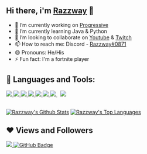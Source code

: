 ## Hi there, i'm [Razzway](https://linktr.ee/Razzway) 👋

- 🔭 I’m currently working on [Progressive](https://discord.gg/EtWdxsCv94)
- 🌱 I’m currently learning Java & Python
- 👯 I’m looking to collaborate on [Youtube](https://www.youtube.com/channel/UCeSHfYvWSoeHqHe0EXOI9Ag) & [Twitch](https://www.twitch.tv/razzway_)
- 📫 How to reach me: Discord - [Razzway#0871](https://discord.gg/EtWdxsCv94)
- 😄 Pronouns: He/His
- ⚡ Fun fact: I'm a fortnite player

## 🚀 Languages and Tools:

<p align="left"> 
        <a href="https://camo.githubusercontent.com/e51564546237aa5ee6c64f6680af40f86a5a13c1ac8a3d765d39d8aec3e137b6/68747470733a2f2f7374617469632e77696b69612e6e6f636f6f6b69652e6e65742f63736f2f696d616765732f302f30662f4c75612d6c6f676f2d6e6f6c6162656c2e7376672e706e672f7265766973696f6e2f6c61746573743f63623d3230313831323031313434363038" target="_blank"> <img src="https://camo.githubusercontent.com/e51564546237aa5ee6c64f6680af40f86a5a13c1ac8a3d765d39d8aec3e137b6/68747470733a2f2f7374617469632e77696b69612e6e6f636f6f6b69652e6e65742f63736f2f696d616765732f302f30662f4c75612d6c6f676f2d6e6f6c6162656c2e7376672e706e672f7265766973696f6e2f6c61746573743f63623d3230313831323031313434363038"/> </a>
    <a href="https://www.java.com" target="_blank"> <img src="https://img.icons8.com/color/48/000000/java-coffee-cup-logo.png"/> </a>
    <a href="https://reactjs.org/" target="_blank"> <img src="https://img.icons8.com/color/48/000000/react-native.png"/> </a>
    <a href="https://spring.io/projects/spring-boot" target="_blank"> <img src="https://img.icons8.com/color/48/000000/spring-logo.png"/> </a> 
    <a href="https://developer.mozilla.org/en-US/docs/Web/JavaScript" target="_blank"> <img src="https://img.icons8.com/color/48/000000/javascript.png"/> </a> 
    <a href="https://www.python.org" target="_blank"> <img src="https://img.icons8.com/color/48/000000/python.png"/> </a> 
    <a style="padding-right:8px;" href="https://nodejs.org" target="_blank"> <img src="https://img.icons8.com/color/48/000000/nodejs.png"/> </a> 
    <a style="padding-right:8px;" href="https://www.mysql.com/" target="_blank"> <img src="https://img.icons8.com/fluent/50/000000/mysql-logo.png"/> </a>
</p>

  <br/>
    <a href="https://github.com/Razzway/github-readme-stats"><img alt="Razzway's Github Stats" src="https://github-readme-stats.vercel.app/api?username=Razzway&show_icons=true&count_private=true&theme=react&hide_border=true&bg_color=0D1117" /></a>
  <a href="https://github.com/Razzway/github-readme-stats"><img alt="Razzway's Top Languages" src="https://github-readme-stats.vercel.app/api/top-langs/?username=Razzway&langs_count=8&count_private=true&layout=compact&theme=react&hide_border=true&bg_color=0D1117" /></a>
  <br/>
  
## ❤ Views and Followers
<a href="https://github.com/Razzway/github-profile-views-counter">
    <img src="https://komarev.com/ghpvc/?username=Razzway">
</a>
<a href="https://github.com/Razzway?tab=followers"><img src="https://img.shields.io/github/followers/Razzway?label=Followers&style=social" alt="GitHub Badge"></a>
